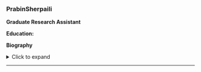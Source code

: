 ### PrabinSherpaili 
**Graduate Research Assistant** 


**Education:**



**Biography**  
<details> <summary>Click to expand</summary>  </details>




---

